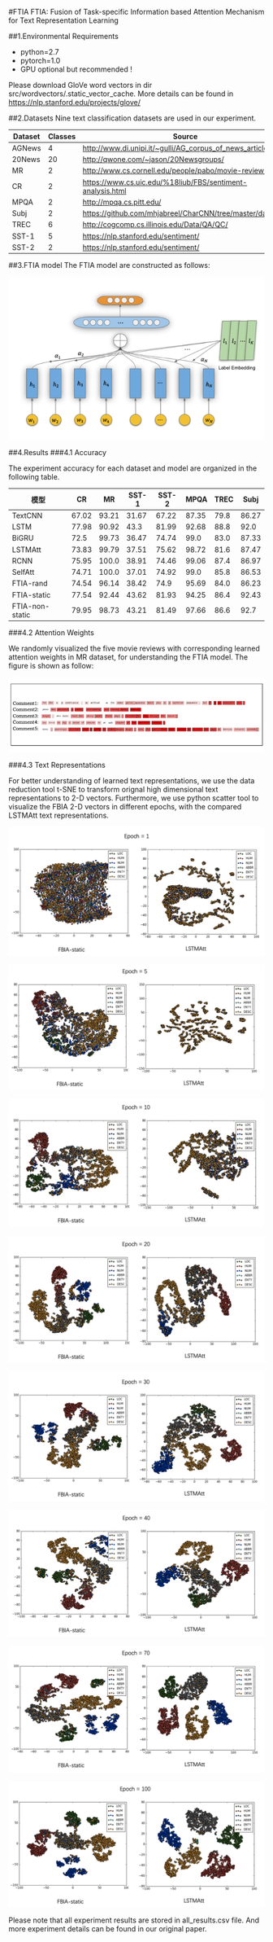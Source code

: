 #FTIA
FTIA: Fusion of Task-specific Information based Attention Mechanism for Text Representation Learning

##1.Environmental Requirements
- python=2.7
- pytorch=1.0
- GPU optional but recommended !

Please download GloVe word vectors in dir src/wordvectors/.static_vector_cache. More details can be found
in https://nlp.stanford.edu/projects/glove/

##2.Datasets
Nine text classification datasets are used in our experiment.

|Dataset | Classes| Source
---------| -------------|---------
AGNews | 4|http://www.di.unipi.it/~gulli/AG_corpus_of_news_articles.html
20News|20 |http://qwone.com/~jason/20Newsgroups/
MR|2|http://www.cs.cornell.edu/people/pabo/movie-review-data/
CR|2 | https://www.cs.uic.edu/%18liub/FBS/sentiment-analysis.html
MPQA|2 |http://mpqa.cs.pitt.edu/
Subj|2|https://github.com/mhjabreel/CharCNN/tree/master/data
TREC| 6|http://cogcomp.cs.illinois.edu/Data/QA/QC/
SST-1| 5|https://nlp.stanford.edu/sentiment/
SST-2|2| https://nlp.stanford.edu/sentiment/


##3.FTIA model
The FTIA model are constructed as follows:

![FTIA](figs/FTIA_model.png "FTIA Model")


##4.Results
###4.1 Accuracy

The experiment accuracy for each dataset and model are organized in the following table.


 |模型 | CR | MR | SST-1 | SST-2 | MPQA | TREC | Subj
 ------ | ------ | ------ |------ | ------ | ------ |------ | ------ | 
|TextCNN | 67.02 |93.21|31.67|67.22|87.35|79.8|86.27
|LSTM|77.98|90.92|43.3|81.99|92.68|88.8|92.0
|BiGRU|72.5|99.73|36.47|74.74|99.0|83.0|87.33
|LSTMAtt|73.83|99.79|37.51|75.62|98.72|81.6|87.47
|RCNN|75.95|100.0|38.91|74.46|99.06|87.4|86.97
|SelfAtt|74.71|100.0|37.01|74.92|99.0|85.8|86.53
|FTIA-rand|74.54|96.14|38.42|74.9|95.69|84.0|86.23
|FTIA-static|77.54|92.44|43.62|81.93|94.25|86.4|92.43
|FTIA-non-static|79.95|98.73|43.21|81.49|97.66|86.6|92.7


###4.2 Attention Weights

We randomly visualized the five movie reviews with corresponding learned attention weights in MR dataset, for understanding
the FTIA model. The figure is shown as follow:

![AttentionWeights](./figs/Attention_weights_visulaization_penalty01.png)

###4.3 Text Representations

For better understanding of learned text representations, we use the data reduction tool
t-SNE to transform orignal high dimensional text representations to 2-D vectors. Furthermore,
we use python scatter tool to visualize the FBIA 2-D vectors in different epochs, with the compared LSTMAtt text representations.

![TextRepresentations](./figs/Epoch1_FBIA_LSTM_tSNE_Comp.png "Text Representations Visualization")

![TextRepresentations](./figs/Epoch5_FBIA_LSTM_tSNE_Comp.png "Text Representations Visualization")

![TextRepresentations](./figs/Epoch10_FBIA_LSTM_tSNE_Comp.png "Text Representations Visualization")

![TextRepresentations](./figs/Epoch20_FBIA_LSTM_tSNE_Comp.png "Text Representations Visualization")

![TextRepresentations](./figs/Epoch30_FBIA_LSTM_tSNE_Comp.png "Text Representations Visualization")

![TextRepresentations](./figs/Epoch40_FBIA_LSTM_tSNE_Comp.png "Text Representations Visualization")

![TextRepresentations](./figs/Epoch70_FBIA_LSTM_tSNE_Comp.png "Text Representations Visualization")

![TextRepresentations](./figs/Epoch100_FBIA_LSTM_tSNE_Comp.png "Text Representations Visualization")


Please note that all experiment results are stored in all_results.csv file. And
more experiment details can be found in our original paper.
